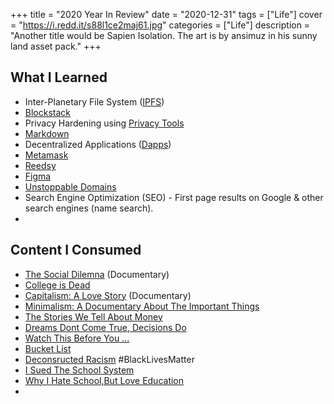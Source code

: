 +++
title = "2020 Year In Review"
date = "2020-12-31"
tags = ["Life"]
cover = "https://i.redd.it/s88l1ce2maj61.jpg"
categories = ["Life"]
description = "Another title would be Sapien Isolation. The art is by ansimuz in his sunny land asset pack."
+++

## What I Learned
- Inter-Planetary File System ([IPFS](https://ipfs.io/))
- [Blockstack](https://www.stacks.co/)
- Privacy Hardening using [Privacy Tools](https://privacytools.io/)
- [Markdown](https://www.markdownguide.org/)
- Decentralized Applications ([Dapps](https://www.dapp.com/))
- [Metamask](https://metamask.io/)
- [Reedsy](https://reedsy.com/)
- [Figma](https://www.figma.com/)
- [Unstoppable Domains](https://unstoppabledomains.com/)
- Search Engine Optimization (SEO) - First page results on Google & other search engines (name search). 
- 

## Content I Consumed
- [The Social Dilemna](https://www.thesocialdilemma.com/) (Documentary)
- [College is Dead](https://www.youtube.com/watch?v=9qGBICsVeXQ)
- [Capitalism: A Love Story](https://www.imdb.com/title/tt1232207/) (Documentary)
- [Minimalism: A Documentary About The Important Things](https://minimalismfilm.com/)
- [The Stories We Tell About Money](https://www.youtube.com/watch?v=ONvg9SbauMg)
- [Dreams Dont Come True, Decisions Do](https://www.youtube.com/watch?v=gP6d376oq-U)
- [Watch This Before You ...](https://www.youtube.com/watch?v=sOMLVlqzw_4)
- [Bucket List](https://www.youtube.com/watch?v=H6Y7mfxEaco)
- [Deconsructed Racism](https://www.youtube.com/watch?v=RZgkjEdMbSw) #BlackLivesMatter
- [I Sued The School System](https://www.youtube.com/watch?v=dqTTojTija8)
- [Why I Hate School,But Love Education](https://www.youtube.com/watch?v=y_ZmM7zPLyI)
- 
<!-- Self deprecation is one hell of a drug 

Shark Tank

Undercover Billionaire
-->
